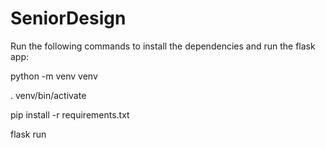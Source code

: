 # SeniorDesign

Run the following commands to install the dependencies and run the flask app:

python -m venv venv

. venv/bin/activate

pip install -r requirements.txt

flask run
